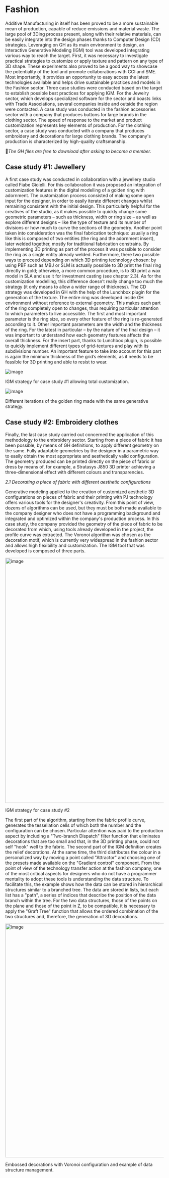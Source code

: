 # Fashion

Additive Manufacturing in itself has been proved to be a more sustainable mean of production, capable of reduce emissions and material waste. The large pool of 3Ding process present, along with their relative materials, can be easily integrate into the design phases thanks to Computer Design (CD) strategies. Leveraging on GH as its main environment to design, an Interactive Generative Modeling (IGM) tool was developed integrating various way to reach the target. First, it was necessary to investigate practical strategies to customize or apply texture and pattern on any type of 3D shape. These experiments also proved to be a good way to showcase the potentiality of the tool and promote collaborations with CCI and SME. Most importantly, it provides an opportunity to easy access the latest technologies available and helps drive sustainable practices and models in the Fashion sector.
Three case studies were conducted based on the target to establish possible best practices for applying IGM. For the Jewelry sector, which develops specialized software for the sector and boasts links with Trade Associations, several companies inside and outside the region were contacted.
A case study was conducted in the fashion accessories sector with a company that produces buttons for large brands in the clothing sector. The speed of response to the market and product customization represents key elements of production.
For the clothing sector, a case study was conducted with a company that produces embroidery and decorations for large clothing brands. The company's production is characterized by high-quality craftsmanship.

&#x1F536;*The GH files are free to download after asking to become a member.*

## Case study #1: Jewellery

A first case study was conducted in collaboration with a jewellery studio called Fiabe Gioielli. For this collaboration it was proposed an integration of customization features in the digital modelling of a golden ring with adornment. The customization process consisted of making some open input for the designer, in order to easily iterate different changes whilst remaining consistent with the initial design. This particularly helpful for the creatives of the studio, as it makes possible to quickly change some geometric parameters – such as thickness, width or ring size – as well as explore different designs – like the type of texture and its number of divisions or how much to curve the sections of the geometry. Another point taken into consideration was the final fabrication technique: usually a ring like this is composed of two entities (the ring and the adornment insert), later welded together, mostly for traditional fabrication constrains. By implementing 3D printing as part of the process it was possible to consider the ring as a single entity already welded. Furthermore, there two possible ways to proceed depending on which 3D printing technology chosen: by using PBF such as MBJ or SLM is actually possible to 3D print the final ring directly in gold; otherwise, a more common procedure, is to 3D print a wax model in SLA and use it for investment casting (see chapter 2.3). As for the customization modelling, this difference doesn’t really change too much the strategy (it only means to allow a wider range of thickness).
The CD strategy was developed in GH with the help of the Lunchbox plugin for the generation of the texture. The entire ring was developed inside GH environment without reference to external geometry. This makes each part of the ring completely open to changes, thus requiring particular attention to which parameters to live accessible. The first and most important parameter is the ring size, so every other feature of the ring is re-generated according to it. Other important parameters are the width and the thickness of the ring. For the latest in particular – by the nature of the final design – it was important to understand how each geometry features affects the overall thickness. For the insert part, thanks to Lunchbox plugin, is possible to quickly implement different types of grid-textures and play with its subdivisions number. An important feature to take into account for this part is again the minimum thickness of the grid’s elements, as it needs to be feasible for 3D printing and able to resist to wear.

![image](https://github.com/user-attachments/assets/8144e2ab-4eb9-47f2-b722-ca49c3d2015f)

  IGM strategy for case study #1 allowing total customization.

![image](https://github.com/user-attachments/assets/d991fdef-54fd-4124-bb25-b20b64e2bdb5)

  Different iterations of the golden ring made with the same generative strategy.


## Case study #2: Embroidery clothes

Finally, the last case study carried out concerned the application of this methodology to the embroidery sector. Starting from a piece of fabric it has been possible, by means of GH definitions, to apply different geometry on the same. Fully adaptable geometries by the designer in a parametric way to easily obtain the most appropriate and aesthetically valid configuration.
The geometry produced can be printed directly on the piece of fabric or dress by means of, for example, a Stratasys J850 3D printer achieving a three-dimensional effect with different colours and transparencies.

*2.1 Decorating a piece of fabric with different aesthetic configurations*

Generative modeling applied to the creation of customized aesthetic 3D configurations on pieces of fabric and their printing with PJ technology offers various tools for the designer's creativity. From this point of view, dozens of algorithms can be used, but they must be both made available to the company designer who does not have a programming background and integrated and optimized within the company's production process.
In this case study, the company provided the geometry of the piece of fabric to be decorated from which, using tools already developed in the project, the profile curve was extracted. The Voronoi algorithm was chosen as the decoration motif, which is currently very widespread in the fashion sector and allows high flexibility and customization. The IGM tool that was developed is composed of three parts.

<img width="776" alt="image" src="https://github.com/user-attachments/assets/9534a855-d3ae-4c5c-84b2-371c7b14b22e">

IGM strategy for case study #2

The first part of the algorithm, starting from the fabric profile curve, generates the tessellation cells of which both the number and the configuration can be chosen. Particular attention was paid to the production aspect by including a "Two-branch Dispatch" filter function that eliminates decorations that are too small and that, in the 3D printing phase, could not self "hook" well to the fabric.
The second part of the IGM definition creates the relief decorations. At the same time, the third distributes the colour in a personalized way by moving a point called "Attractor" and choosing one of the presets made available on the "Gradient control" component.
From the point of view of the technology transfer action at the fashion company, one of the most critical aspects for designers who do not have a programmer mentality to adopt these tools is understanding the data structure. To facilitate this, the example shows how the data can be stored in hierarchical structures similar to a branched tree. The data are stored in lists, but each list has a "path", a series of indices that describe the position of the data branch within the tree. For the two data structures, those of the points on the plane and those of the point in Z, to be compatible, it is necessary to apply the "Graft Tree" function that allows the ordered combination of the two structures and, therefore, the generation of 3D decorations.

<img width="740" alt="image" src="https://github.com/user-attachments/assets/307ab67e-27d6-4fb7-b70f-6e1b59e42997">

Embossed decorations with Voronoi configuration and example of data structure management.















